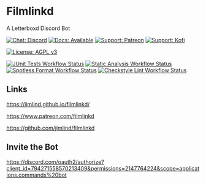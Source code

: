 # Filmlinkd

A Letterboxd Discord Bot

[![Chat: Discord](https://img.shields.io/badge/Chat-Discord-7289da?logo=discord&logoColor=ffffff)](https://discord.gg/deZ7EUguge)
[![Docs: Available](https://img.shields.io/badge/Docs-Available-009900?logo=googledocs&logoColor=ffffff)](https://jimlind.github.io/filmlinkd/)
[![Support: Patreon](https://img.shields.io/badge/Support-Patreon-ffffff?logo=patreon&logoColor=ffffff)](https://www.patreon.com/filmlinkd)
[![Support: Kofi](https://img.shields.io/badge/Support-Kofi-ff6433?style=flat&logo=kofi&logoColor=ffffff)](https://ko-fi.com/filmlinkd)

[![License: AGPL v3](https://img.shields.io/badge/License-AGPL_v3-blue?logo=gnu&logoColor=white)](https://www.gnu.org/licenses/agpl-3.0)

[![JUnit Tests Workflow Status](https://github.com/jimlind/filmlinkd/actions/workflows/run-junit-tests.yml/badge.svg)](https://github.com/jimlind/filmlinkd/actions/workflows/run-junit-tests.yml)
[![Static Analysis Workflow Status](https://github.com/jimlind/filmlinkd/actions/workflows/run-static-analysis.yml/badge.svg)](https://github.com/jimlind/filmlinkd/actions/workflows/run-static-analysis.yml)
[![Spotless Format Workflow Status](https://github.com/jimlind/filmlinkd/actions/workflows/run-spotless-format-check.yml/badge.svg)](https://github.com/jimlind/filmlinkd/actions/workflows/run-spotless-format-check.yml)
[![Checkstyle Lint Workflow Status](https://github.com/jimlind/filmlinkd/actions/workflows/run-checkstyle-linting-check.yml/badge.svg)](https://github.com/jimlind/filmlinkd/actions/workflows/run-checkstyle-linting-check.yml)

## Links

https://jimlind.github.io/filmlinkd/

https://www.patreon.com/filmlinkd

https://github.com/jimlind/filmlinkd

## Invite the Bot

https://discord.com/oauth2/authorize?client_id=794271558570213409&permissions=2147764224&scope=applications.commands%20bot
